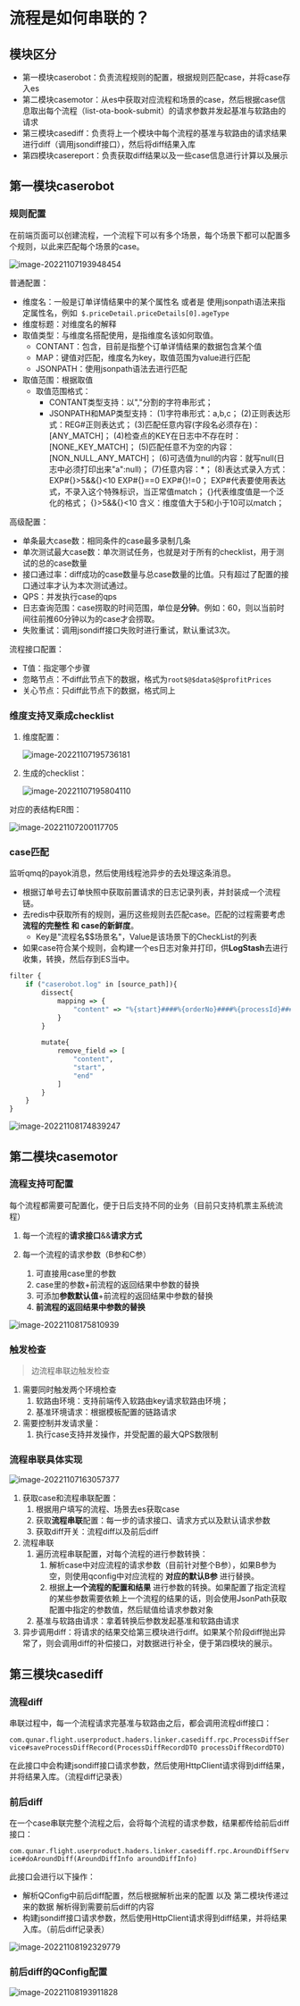 # 流程是如何串联的？

## 模块区分

-   第一模块caserobot：负责流程规则的配置，根据规则匹配case，并将case存入es
-   第二模块casemotor：从es中获取对应流程和场景的case，然后根据case信息取出每个流程（list-ota-book-submit）的请求参数并发起基准与软路由的请求
-   第三模块casediff：负责将上一个模块中每个流程的基准与软路由的请求结果进行diff（调用jsondiff接口），然后将diff结果入库
-   第四模块casereport：负责获取diff结果以及一些case信息进行计算以及展示





## 第一模块caserobot

### 规则配置

在前端页面可以创建流程，一个流程下可以有多个场景，每个场景下都可以配置多个规则，以此来匹配每个场景的case。

![image-20221107193948454](/Users/jianhang/Documents/learing/神奇的diff是如何串联的.assets/image-20221107193948454.png)



普通配置：

-   维度名：一般是订单详情结果中的某个属性名 或者是 使用jsonpath语法来指定属性名，例如` $.priceDetail.priceDetails[0].ageType` 
-   维度标题：对维度名的解释
-   取值类型：与维度名搭配使用，是指维度名该如何取值。
    -   CONTANT：包含，目前是指整个订单详情结果的数据包含某个值
    -   MAP：键值对匹配，维度名为key，取值范围为value进行匹配
    -   JSONPATH：使用jsonpath语法去进行匹配
-   取值范围：根据取值
    -   取值范围格式：
        -   CONTANT类型支持：以","分割的字符串形式；
        -   JSONPATH和MAP类型支持：
            (1)字符串形式：a,b,c；
            (2)正则表达形式：REG#正则表达式；
            (3)匹配任意内容(字段名必须存在)：[ANY_MATCH]；
            (4)检查点的KEY在日志中不存在时：[NONE_KEY_MATCH]；
            (5)匹配任意不为空的内容：[NON_NULL_ANY_MATCH]；
            (6)可选值为null的内容：就写null(日志中必须打印出来"a":null)；
            (7)任意内容：*；
            (8)表达式录入方式：EXP#{}>5&&{}<10 EXP#{}==0 EXP#{}!=0；
            EXP#代表要使用表达式，不录入这个特殊标识，当正常值match；
            {}代表维度值是一个泛化的格式；
            {}>5&&{}<10 含义：维度值大于5和小于10可以match；



高级配置：

-   单条最大case数：相同条件的case最多录制几条
-   单次测试最大case数：单次测试任务，也就是对于所有的checklist，用于测试的总的case数量
-   接口通过率：diff成功的case数量与总case数量的比值。只有超过了配置的接口通过率才认为本次测试通过。
-   QPS：并发执行case的qps
-   日志查询范围：case捞取的时间范围，单位是**分钟**。例如：60，则以当前时间往前推60分钟以为的case才会捞取。
-   失败重试：调用jsondiff接口失败时进行重试，默认重试3次。



流程接口配置：

-   T值：指定哪个步骤
-   忽略节点：不diff此节点下的数据，格式为`root$@$data$@$profitPrices`
-   关心节点：只diff此节点下的数据，格式同上



### 维度支持叉乘成checklist

1.  维度配置：

    ![image-20221107195736181](/Users/jianhang/Documents/learing/神奇的diff是如何串联的.assets/image-20221107195736181.png)

2.  生成的checklist：

    ![image-20221107195804110](/Users/jianhang/Documents/learing/神奇的diff是如何串联的.assets/image-20221107195804110.png)



对应的表结构ER图：

![image-20221107200117705](/Users/jianhang/Documents/learing/神奇的diff是如何串联的.assets/image-20221107200117705.png)



### case匹配

监听qmq的payok消息，然后使用线程池异步的去处理这条消息。

-   根据订单号去订单快照中获取前置请求的日志记录列表，并封装成一个流程链。
-   去redis中获取所有的规则，遍历这些规则去匹配case。匹配的过程需要考虑 **流程的完整性 和 case的新鲜度**。
    -   Key是"流程名$$场景名"，Value是该场景下的CheckList的列表
-   如果case符合某个规则，会构建一个es日志对象并打印，供**LogStash**去进行收集，转换，然后存到ES当中。

```cmd
filter {
    if ("caserobot.log" in [source_path]){
        dissect{
            mapping => {
                "content" => "%{start}####%{orderNo}####%{processId}####%{sceneName}####%{currentTime}####%{caseData}####%{checkpoint}####%{checkpointId}####%{end}"
            }
        }
    
        mutate{
            remove_field => [
                "content",
                "start",
                "end"
            ]
        }
    }
}
```



![image-20221108174839247](/Users/jianhang/Documents/learing/神奇的diff是如何串联的.assets/image-20221108174839247.png)





## 第二模块casemotor

### 流程支持可配置

每个流程都需要可配置化，便于日后支持不同的业务（目前只支持机票主系统流程）

1.  每一个流程的**请求接口**&&**请求方式**

2.  每一个流程的请求参数（B参和C参）
    1.  可直接用case里的参数
    2.  case里的参数+前流程的返回结果中参数的替换
    3.  可添加**参数默认值**+前流程的返回结果中参数的替换
    4.  **前流程的返回结果中参数的替换**
    
    

![image-20221108175810939](/Users/jianhang/Documents/learing/神奇的diff是如何串联的.assets/image-20221108175810939.png)



### 触发检查

>   边流程串联边触发检查

1.  需要同时触发两个环境检查
    1.  软路由环境：支持前端传入软路由key请求软路由环境；
    2.  基准环境请求：根据模板配置的链路请求
2.  需要控制并发请求量：
    1.  执行case支持并发操作，并受配置的最大QPS数限制



### 流程串联具体实现

![image-20221107163057377](/Users/jianhang/Documents/learing/神奇的diff是如何串联的.assets/image-20221107163057377.png)

1.   获取case和流程串联配置：
     1.   根据用户填写的流程、场景去es获取case
     2.   获取**流程串联**配置：每一步的请求接口、请求方式以及默认请求参数
     3.   获取diff开关：流程diff以及前后diff
2.   流程串联
     1.   遍历流程串联配置，对每个流程的进行参数转换：
          1.   解析case中对应流程的请求参数（目前针对整个B参），如果B参为空，则使用qconfig中对应流程的 **对应的默认B参** 进行替换。
          2.   根据**上一个流程的配置和结果** 进行参数的转换。如果配置了指定流程的某些参数需要依赖上一个流程的结果的话，则会使用JsonPath获取配置中指定的参数值，然后赋值给请求参数对象
     2.   基准与软路由请求：拿着转换后参数发起基准和软路由请求
3.   异步调用diff：将请求的结果交给第三模块进行diff。如果某个阶段diff抛出异常了，则会调用diff的补偿接口，对数据进行补全，便于第四模块的展示。



## 第三模块casediff

### 流程diff

串联过程中，每一个流程请求完基准与软路由之后，都会调用流程diff接口：

`com.qunar.flight.userproduct.haders.linker.casediff.rpc.ProcessDiffService#saveProcessDiffRecord(ProcessDiffRecordDTO processDiffRecordDTO)` 

在此接口中会构建jsondiff接口请求参数，然后使用HttpClient请求得到diff结果，并将结果入库。（流程diff记录表）



### 前后diff

在一个case串联完整个流程之后，会将每个流程的请求参数，结果都传给前后diff接口：

`com.qunar.flight.userproduct.haders.linker.casediff.rpc.AroundDiffService#doAroundDiff(AroundDiffInfo aroundDiffInfo)` 

此接口会进行以下操作：

-   解析QConfig中前后diff配置，然后根据解析出来的配置 以及 第二模块传递过来的数据 解析得到需要前后diff的内容
-   构建jsondiff接口请求参数，然后使用HttpClient请求得到diff结果，并将结果入库。（前后diff记录表）



![image-20221108192329779](/Users/jianhang/Documents/learing/神奇的diff是如何串联的.assets/image-20221108192329779.png)





### 前后diff的QConfig配置

![image-20221108193911828](/Users/jianhang/Documents/learing/神奇的diff是如何串联的.assets/image-20221108193911828.png)



